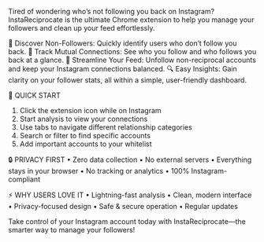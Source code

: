 Tired of wondering who’s not following you back on Instagram? InstaReciprocate is the ultimate Chrome extension to help you manage your followers and clean up your feed effortlessly.

🧩 Discover Non-Followers: Quickly identify users who don’t follow you back.
🔄 Track Mutual Connections: See who you follow and who follows you back at a glance.
🧹 Streamline Your Feed: Unfollow non-reciprocal accounts and keep your Instagram connections balanced.
🔍 Easy Insights: Gain clarity on your follower stats, all within a simple, user-friendly dashboard.

💫 QUICK START
1. Click the extension icon while on Instagram
2. Start analysis to view your connections
3. Use tabs to navigate different relationship categories
4. Search or filter to find specific accounts
5. Add important accounts to your whitelist

🔒 PRIVACY FIRST
• Zero data collection
• No external servers
• Everything stays in your browser
• No tracking or analytics
• 100% Instagram-compliant

⚡ WHY USERS LOVE IT
• Lightning-fast analysis
• Clean, modern interface
• Privacy-focused design
• Safe & secure operation
• Regular updates

Take control of your Instagram account today with InstaReciprocate—the smarter way to manage your followers!